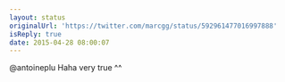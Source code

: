 ```yaml
---
layout: status
originalUrl: 'https://twitter.com/marcgg/status/592961477016997888'
isReply: true
date: 2015-04-28 08:00:07
---
```


@antoineplu Haha very true ^^
